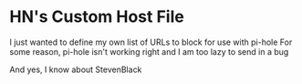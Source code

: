 # HN's Custom Host File
I just wanted to define my own list of URLs to block for use with pi-hole
For some reason, pi-hole isn't working right and I am too lazy to send in a bug

And yes, I know about StevenBlack
